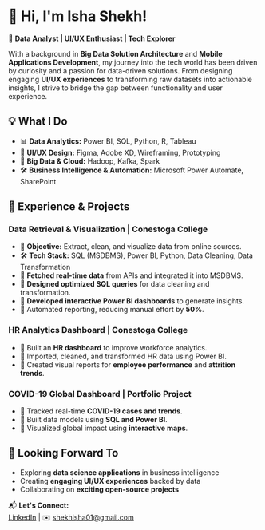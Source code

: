 # 👋 Hi, I'm Isha Shekh!  
🚀 **Data Analyst | UI/UX Enthusiast | Tech Explorer**  

With a background in **Big Data Solution Architecture** and **Mobile Applications Development**, my journey into the tech world has been driven by curiosity and a passion for data-driven solutions. From designing engaging **UI/UX experiences** to transforming raw datasets into actionable insights, I strive to bridge the gap between functionality and user experience.  

## 💡 What I Do  
- 📊 **Data Analytics:** Power BI, SQL, Python, R, Tableau  
- 🎨 **UI/UX Design:** Figma, Adobe XD, Wireframing, Prototyping  
- 🚀 **Big Data & Cloud:** Hadoop, Kafka, Spark  
- 🛠 **Business Intelligence & Automation:** Microsoft Power Automate, SharePoint  

## 🌟 Experience & Projects  
### **Data Retrieval & Visualization** | Conestoga College  
- 📌 **Objective:** Extract, clean, and visualize data from online sources.  
- 🛠 **Tech Stack:** SQL (MSDBMS), Power BI, Python, Data Cleaning, Data Transformation  
- 🔹 **Fetched real-time data** from APIs and integrated it into MSDBMS.  
- 🔹 **Designed optimized SQL queries** for data cleaning and transformation.  
- 🔹 **Developed interactive Power BI dashboards** to generate insights.  
- 🔹 Automated reporting, reducing manual effort by **50%**.  

### **HR Analytics Dashboard** | Conestoga College  
- 🔹 Built an **HR dashboard** to improve workforce analytics.  
- 🔹 Imported, cleaned, and transformed HR data using Power BI.  
- 🔹 Created visual reports for **employee performance** and **attrition trends**.  

### **COVID-19 Global Dashboard** | Portfolio Project  
- 🔹 Tracked real-time **COVID-19 cases and trends**.  
- 🔹 Built data models using **SQL and Power BI**.  
- 🔹 Visualized global impact using **interactive maps**.  

## 🎯 Looking Forward To  
- Exploring **data science applications** in business intelligence  
- Creating **engaging UI/UX experiences** backed by data  
- Collaborating on **exciting open-source projects**  

📬 **Let's Connect:**  
[LinkedIn](https://linkedin.com/in/ishashekh) | ✉️ shekhisha01@gmail.com  
